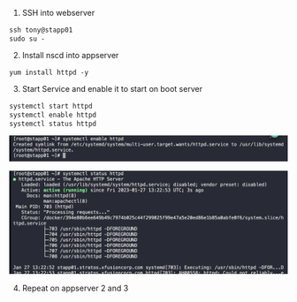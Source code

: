 1. SSH into webserver

```
ssh tony@stapp01
sudo su -
```

2. Install nscd into appserver 

```
yum install httpd -y
```

3. Start Service and enable it to start on boot server

```
systemctl start httpd
systemctl enable httpd
systemctl status httpd
```

![Status](./images/enable.png)

![Status](./images/status.png)

4. Repeat on appserver 2 and 3